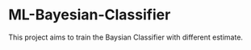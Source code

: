 # ML-Bayesian-Classifier

This project aims to train the Baysian Classifier with different estimate.
